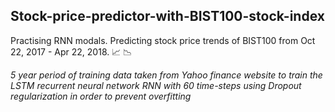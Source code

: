## Stock-price-predictor-with-BIST100-stock-index
Practising RNN modals. Predicting stock price trends of BIST100 from Oct 22, 2017 - Apr 22, 2018. :chart_with_upwards_trend: :chart_with_downwards_trend:

*5 year period of training data taken from Yahoo finance website to train the LSTM recurrent neural network*
*RNN with 60 time-steps using Dropout regularization in order to prevent overfitting*
